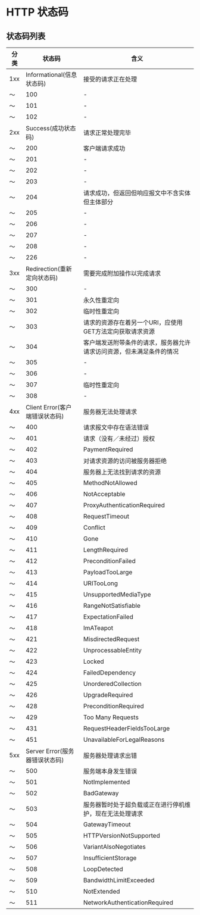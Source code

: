# HTTP 状态码

## 状态码列表

| 分类 | 状态码                         | 含义                                                                 |
| ---- | ------------------------------ | -------------------------------------------------------------------- |
| 1xx  | Informational(信息状态码)      | 接受的请求正在处理                                                   |
| ～   | 100                            | -                                                                    |
| ～   | 101                            | -                                                                    |
| ～   | 102                            | -                                                                    |
| 2xx  | Success(成功状态码)            | 请求正常处理完毕                                                     |
| ～   | 200                            | 客户端请求成功                                                       |
| ～   | 201                            | -                                                                    |
| ～   | 202                            | -                                                                    |
| ～   | 203                            | -                                                                    |
| ～   | 204                            | 请求成功，但返回但响应报文中不含实体但主体部分                       |
| ～   | 205                            | -                                                                    |
| ～   | 206                            | -                                                                    |
| ～   | 207                            | -                                                                    |
| ～   | 208                            | -                                                                    |
| ～   | 226                            | -                                                                    |
| 3xx  | Redirection(重新定向状态码)    | 需要完成附加操作以完成请求                                           |
| ～   | 300                            | -                                                                    |
| ～   | 301                            | 永久性重定向                                                         |
| ～   | 302                            | 临时性重定向                                                         |
| ～   | 303                            | 请求的资源存在着另一个URI，应使用GET方法定向获取请求资源             |
| ～   | 304                            | 客户端发送附带条件的请求，服务器允许请求访问资源，但未满足条件的情况 |
| ～   | 305                            | -                                                                    |
| ～   | 306                            | -                                                                    |
| ～   | 307                            | 临时性重定向                                                         |
| ～   | 308                            | -                                                                    |
| 4xx  | Client Error(客户端错误状态码) | 服务器无法处理请求                                                   |
| ～   | 400                            | 请求报文中存在语法错误                                               |
| ～   | 401                            | 请求（没有／未经过）授权                                             |
| ～   | 402                            | PaymentRequired                                                      |
| ～   | 403                            | 对请求资源的访问被服务器拒绝                                         |
| ～   | 404                            | 服务器上无法找到请求的资源                                           |
| ～   | 405                            | MethodNotAllowed                                                     |
| ～   | 406                            | NotAcceptable                                                        |
| ～   | 407                            | ProxyAuthenticationRequired                                          |
| ～   | 408                            | RequestTimeout                                                       |
| ～   | 409                            | Conflict                                                             |
| ～   | 410                            | Gone                                                                 |
| ～   | 411                            | LengthRequired                                                       |
| ～   | 412                            | PreconditionFailed                                                   |
| ～   | 413                            | PayloadTooLarge                                                      |
| ～   | 414                            | URITooLong                                                           |
| ～   | 415                            | UnsupportedMediaType                                                 |
| ～   | 416                            | RangeNotSatisfiable                                                  |
| ～   | 417                            | ExpectationFailed                                                    |
| ～   | 418                            | ImATeapot                                                            |
| ～   | 421                            | MisdirectedRequest                                                   |
| ～   | 422                            | UnprocessableEntity                                                  |
| ～   | 423                            | Locked                                                               |
| ～   | 424                            | FailedDependency                                                     |
| ～   | 425                            | UnorderedCollection                                                  |
| ～   | 426                            | UpgradeRequired                                                      |
| ～   | 428                            | PreconditionRequired                                                 |
| ～   | 429                            | Too Many Requests                                                    |
| ～   | 431                            | RequestHeaderFieldsTooLarge                                          |
| ～   | 451                            | UnavailableForLegalReasons                                           |
| 5xx  | Server Error(服务器错误状态码) | 服务器处理请求出错                                                   |
| ～   | 500                            | 服务端本身发生错误                                                   |
| ～   | 501                            | NotImplemented                                                       |
| ～   | 502                            | BadGateway                                                           |
| ～   | 503                            | 服务器暂时处于超负载或正在进行停机维护，现在无法处理请求             |
| ～   | 504                            | GatewayTimeout                                                       |
| ～   | 505                            | HTTPVersionNotSupported                                              |
| ～   | 506                            | VariantAlsoNegotiates                                                |
| ～   | 507                            | InsufficientStorage                                                  |
| ～   | 508                            | LoopDetected                                                         |
| ～   | 509                            | BandwidthLimitExceeded                                               |
| ～   | 510                            | NotExtended                                                          |
| ～   | 511                            | NetworkAuthenticationRequired                                        |
